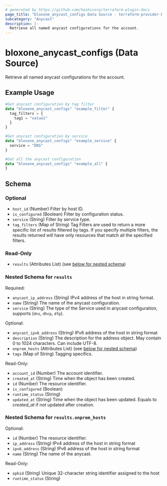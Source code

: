 ```yaml
---
# generated by https://github.com/hashicorp/terraform-plugin-docs
page_title: "bloxone_anycast_configs Data Source - terraform-provider-bloxone"
subcategory: "Anycast"
description: |-
  Retrieve all named anycast configurations for the account.
---
```


# bloxone_anycast_configs (Data Source)

Retrieve all named anycast configurations for the account.

## Example Usage

```terraform
#Get anycast configuration by tag filter
data "bloxone_anycast_configs" "example_filter" {
  tag_filters = {
    tag1 = "value1"
  }
}

#Get anycast configuration by service
data "bloxone_anycast_configs" "example_service" {
  service = "DNS"
}

#Get all the anycast configuration
data "bloxone_anycast_configs" "example_all" {
}
```

<!-- schema generated by tfplugindocs -->
## Schema

### Optional

- `host_id` (Number) Filter by host ID.
- `is_configured` (Boolean) Filter by configuration status.
- `service` (String) Filter by service type.
- `tag_filters` (Map of String) Tag Filters are used to return a more specific list of results filtered by tags. If you specify multiple filters, the results returned will have only resources that match all the specified filters.

### Read-Only

- `results` (Attributes List) (see [below for nested schema](#nestedatt--results))

<a id="nestedatt--results"></a>
### Nested Schema for `results`

Required:

- `anycast_ip_address` (String) IPv4 address of the host in string format.
- `name` (String) The name of the anycast configuration.
- `service` (String) The type of the Service used in anycast configuration, supports (`dns`, `dhcp`, `dfp`).

Optional:

- `anycast_ipv6_address` (String) IPv6 address of the host in string format
- `description` (String) The description for the address object. May contain 0 to 1024 characters. Can include UTF-8.
- `onprem_hosts` (Attributes List) (see [below for nested schema](#nestedatt--results--onprem_hosts))
- `tags` (Map of String) Tagging specifics.

Read-Only:

- `account_id` (Number) The account identifier.
- `created_at` (String) Time when the object has been created.
- `id` (Number) The resource identifier.
- `is_configured` (Boolean)
- `runtime_status` (String)
- `updated_at` (String) Time when the object has been updated. Equals to _created_at_ if not updated after creation.

<a id="nestedatt--results--onprem_hosts"></a>
### Nested Schema for `results.onprem_hosts`

Optional:

- `id` (Number) The resource identifier.
- `ip_address` (String) IPv4 address of the host in string format
- `ipv6_address` (String) IPv6 address of the host in string format
- `name` (String) The name of the anycast.

Read-Only:

- `ophid` (String) Unique 32-character string identifier assigned to the host
- `runtime_status` (String)
